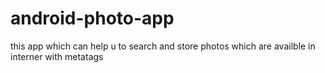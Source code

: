 # android-photo-app
this app which can help u to search and store photos which are availble in interner with metatags
